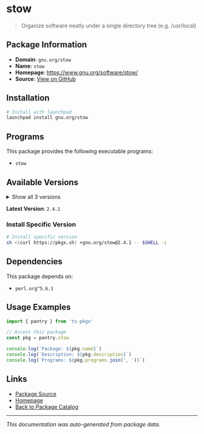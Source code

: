 # stow

> Organize software neatly under a single directory tree (e.g. /usr/local)

## Package Information

- **Domain**: `gnu.org/stow`
- **Name**: `stow`
- **Homepage**: https://www.gnu.org/software/stow/
- **Source**: [View on GitHub](https://github.com/pkgxdev/pantry/tree/main/projects/gnu.org/stow/package.yml)

## Installation

```bash
# Install with launchpad
launchpad install gnu.org/stow
```

## Programs

This package provides the following executable programs:

- `stow`

## Available Versions

<details>
<summary>Show all 3 versions</summary>

- `2.4.1`, `2.4.0`, `2.3.1`

</details>

**Latest Version**: `2.4.1`

### Install Specific Version

```bash
# Install specific version
sh <(curl https://pkgx.sh) +gnu.org/stow@2.4.1 -- $SHELL -i
```

## Dependencies

This package depends on:

- `perl.org^5.6.1`

## Usage Examples

```typescript
import { pantry } from 'ts-pkgx'

// Access this package
const pkg = pantry.stow

console.log(`Package: ${pkg.name}`)
console.log(`Description: ${pkg.description}`)
console.log(`Programs: ${pkg.programs.join(', ')}`)
```

## Links

- [Package Source](https://github.com/pkgxdev/pantry/tree/main/projects/gnu.org/stow/package.yml)
- [Homepage](https://www.gnu.org/software/stow/)
- [Back to Package Catalog](../../../package-catalog.md)

---

*This documentation was auto-generated from package data.*
